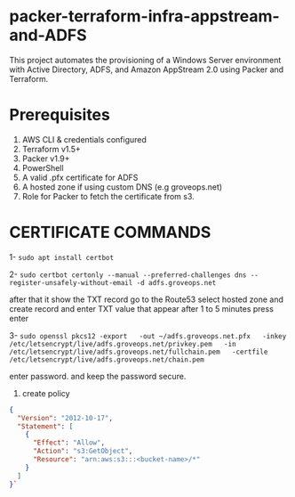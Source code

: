 # packer-terraform-infra-appstream-and-ADFS
This project automates the provisioning of a Windows Server environment with Active Directory, ADFS, and Amazon AppStream 2.0 using Packer and Terraform.


# Prerequisites
1. AWS CLI & credentials configured
2. Terraform v1.5+
3. Packer v1.9+
4. PowerShell
5. A valid .pfx certificate for ADFS
6. A hosted zone if using custom DNS (e.g groveops.net)
7. Role for Packer to fetch the certificate from s3.


# CERTIFICATE COMMANDS

1- ```sudo apt install certbot```

2- ```sudo certbot certonly --manual --preferred-challenges dns --register-unsafely-without-email -d adfs.groveops.net```

after that it show the TXT record go to the Route53 select hosted zone and create record and enter TXT value that appear
after 1 to 5 minutes press enter 

3- ```sudo openssl pkcs12 -export   -out ~/adfs.groveops.net.pfx   -inkey /etc/letsencrypt/live/adfs.groveops.net/privkey.pem   -in /etc/letsencrypt/live/adfs.groveops.net/fullchain.pem   -certfile /etc/letsencrypt/live/adfs.groveops.net/chain.pem```

enter password. and keep the password secure.


1. create policy

```json
{
  "Version": "2012-10-17",
  "Statement": [
    {
      "Effect": "Allow",
      "Action": "s3:GetObject",
      "Resource": "arn:aws:s3:::<bucket-name>/*"
    }
  ]
}`

